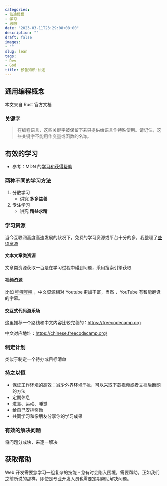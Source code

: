 ```yaml
---
categories:
- 仙途慢慢
- 学习
- 思想
date: "2023-03-11T23:29:08+08:00"
description: ""
draft: false
images:
- ""
slug: lean
tags:
- Dev
- God
title: 预备知识·仙途
---
```


## 通用编程概念

本文来自 Rust 官方文档

### 关键字

> 在编程语言，这些关键字被保留下来只提供给语言作特殊使用。请记住，这些关键字不能用作变量或函数的名称。

## 有效的学习

- 参考：MDN 的[学习和获得帮助](https://developer.mozilla.org/zh-CN/docs/learn/Learning_and_getting_help)  

### 两种不同的学习方法

1. 分散学习
   - 讲究 **多多益善**
2. 专注学习
   - 讲究 **精益求精**

### 学习资源

当今互联网高度高速发展的状况下，免费的学习资源或平台十分的多，我整理了[些须资源](资源获取.md '')

#### 文本文章类资源

文章类资源获取一百是在学习过程中碰到问题，采用搜索引擎获取

#### 视频资源

比如 [哔哩哔哩](https://www.bilibili.com/) ，中文资源相对 Youtube 更加丰富，当然 ，YouTube 有智能翻译的字幕。

#### 交互式代码游乐场

这里推荐一个路线和中文内容比较完善的：<https://freecodecamp.org>

中文对应地址：<https://chinese.freecodecamp.org/>

### 制定计划

类似于制定一个待办或目标清单

### 持之以恒

- 保证工作环境的高效：减少外界环境干扰，可以采取下载视频或者文档后断网的方法
- 定期休息
- 进食、运动、睡觉
- 给自己安排奖励
- 共同学习和像朋友分享你的学习成果

### 有效的解决问题

将问题分成块，来逐一解决

## 获取帮助

Web 开发需要您学习一组复杂的技能 - 您有时会陷入困境，需要帮助。正如我们之前所说的那样，即使是专业开发人员也需要定期帮助解决问题。
